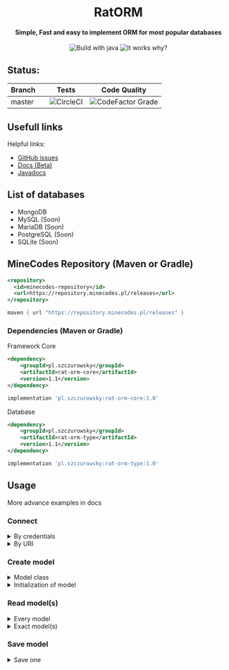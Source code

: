 <div align="center">
<h1>RatORM</h1>
<h4>Simple, Fast and easy to implement ORM for most popular databases</h4>
<img src="https://forthebadge.com/images/badges/made-with-java.svg" alt="Build with java">
<img src="https://forthebadge.com/images/badges/it-works-why.svg" alt="It works why?">
</div>

## Status:

| Branch  |     | Tests                                                                                               | Code Quality |
|--------|-----|-----------------------------------------------------------------------------------------------------|--------------|
| master  |     | ![CircleCI](https://img.shields.io/circleci/build/github/Szczurowsky/RatORM/master?style=for-the-badge) | ![CodeFactor Grade](https://img.shields.io/codefactor/grade/github/Szczurowsky/ratorm/master?style=for-the-badge) |

## Usefull links
Helpful links:
- [GitHub issues](https://github.com/Szczurowsky/RatORM/issues)
- [Docs (Beta)](https://docs.szczurowsky.pl/v/ratorm-wiki/)
- [Javadocs](https://szczurowsky.github.io/RatORM/)

## List of databases
- MongoDB
- MySQL (Soon)
- MariaDB (Soon)
- PostgreSQL (Soon)
- SQLite (Soon)

## MineCodes Repository (Maven or Gradle) ️
```xml
<repository>
  <id>minecodes-repository</id>
  <url>https://repository.minecodes.pl/releases</url>
</repository>
```
```groovy
maven { url "https://repository.minecodes.pl/releases" }
```

### Dependencies (Maven or Gradle)
Framework Core
```xml
<dependency>
    <groupId>pl.szczurowsky</groupId>
    <artifactId>rat-orm-core</artifactId>
    <version>1.1</version>
</dependency>
```
```groovy
implementation 'pl.szczurowsky:rat-orm-core:1.0'
```

Database

```xml
<dependency>
    <groupId>pl.szczurowsky</groupId>
    <artifactId>rat-orm-type</artifactId>
    <version>1.1</version>
</dependency>
```
```groovy
implementation 'pl.szczurowsky:rat-orm-type:1.0'
```

## Usage
More advance examples in docs
    
### Connect

<details>
<summary>By credentials</summary>

```java
public class Example {
    
    Database database;
    
    public void connect() {
        // Replace MongoDB() with your database type
        this.database = new MongoDB();
        Map<String, String> credentials = new HashMap<>();
        credentials.put("name", "name of db");
        credentials.put("username", "username");
        credentials.put("password", "password");
        credentials.put("host", "DNS or IP");
        credentials.put("port", "port");
        this.database.connect(credentials);
    }
    
}

```

</details>

<details>
<summary>By URI</summary>

```java
public class Example {
    
    Database database;
    
    public void connect() {
        // Replace MongoDB() with your database type
        this.database = new MongoDB();
        this.database.connect("URI String");
    }
    
}

```

</details>

### Create model

<details>
<summary>Model class</summary>

```java
@Model(tableName="example-table")
public class ExampleModel {
    @ModelField(isPrimaryKey = true)
    int id;
    @ModelField
    String username = "default value";
    // Custom table name
    @ModelField(name="test")
    String oneName;
}
```

</details>

<details>
<summary>Initialization of model</summary>

```java
public class Example {
    
    Database database;
    
    public void connect() {
        // Replace MongoDB() with your database type
        this.database = new MongoDB();
        this.database.connect("URI String");
        this.database.initModel(ExampleModel.class);
    }
    
}

```

</details>

### Read model(s)

<details>
<summary>Every model</summary>

```java
public class Example {
    
    Database database;
    
    public void connect() {
        // Replace MongoDB() with your database type
        this.database = new MongoDB();
        this.database.connect("URI String");
        this.database.initModel(ExampleModel.class);
        this.database.fetchMatching(ExampleModel.class, "Key", "Case");
        // Data being saved to internal cache
        List<ExampleModel> data = this.database.readAll(ExampleModel.class);
    }
    
}

```

</details>

<details>
<summary>Exact model(s)</summary>

```java
public class Example {
    
    Database database;
    
    public void connect() {
        // Replace MongoDB() with your database type
        this.database = new MongoDB();
        this.database.connect("URI String");
        this.database.initModel(ExampleModel.class);
        this.database.fetchMatching(ExampleModel.class, "Key", "Case");
        // Data being saved to internal cache
        List<ExampleModel> data = this.database.filter(TestModel.class, "case", FilterExpression.EQUALS, "value");
    }
    
}

```

</details>

### Save model

<details>
<summary>Save one</summary>

```java
public class Example {
    
    Database database;
    
    public void connect() {
        // Replace MongoDB() with your database type
        this.database = new MongoDB();
        this.database.connect("URI String");
        this.database.initModel(ExampleModel.class);
        ExampleModel exampleModel = new ExampleModel();
        this.database.save(exampleModel, ExampleModel.class);
    }
    
}

```

</details>